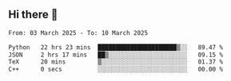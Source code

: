 ## Hi there 👋

<!--
**Bojupi/Bojupi** is a ✨ _special_ ✨ repository because its `README.md` (this file) appears on your GitHub profile.

Here are some ideas to get you started:

- 🔭 I’m currently working on ...
- 🌱 I’m currently learning ...
- 👯 I’m looking to collaborate on ...
- 🤔 I’m looking for help with ...
- 💬 Ask me about ...
- 📫 How to reach me: ...
- 😄 Pronouns: ...
- ⚡ Fun fact: ...
-->

<!--START_SECTION:waka-->

```txt
From: 03 March 2025 - To: 10 March 2025

Python   22 hrs 23 mins  ██████████████████████▒░░   89.47 %
JSON     2 hrs 17 mins   ██▒░░░░░░░░░░░░░░░░░░░░░░   09.15 %
TeX      20 mins         ▒░░░░░░░░░░░░░░░░░░░░░░░░   01.37 %
C++      0 secs          ░░░░░░░░░░░░░░░░░░░░░░░░░   00.00 %
```

<!--END_SECTION:waka-->
